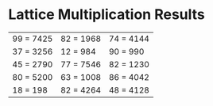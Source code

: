 # Lattice Multiplication Results

|   |   |   |
|---|---|---|
| 99 = 7425 | 82 = 1968 | 74 = 4144 |
| 37 = 3256 | 12 = 984 | 90 = 990 |
| 45 = 2790 | 77 = 7546 | 82 = 1230 |
| 80 = 5200 | 63 = 1008 | 86 = 4042 |
| 18 = 198 | 82 = 4264 | 48 = 4128 |
